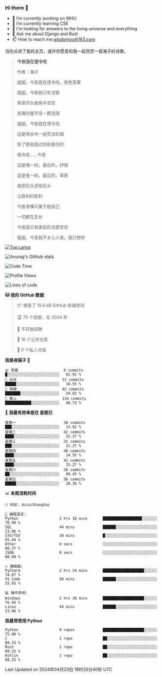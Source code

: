 ### Hi there 👋



- 🔭 I’m currently working on WHU
- 🌱 I’m currently learning CSE
- 🤔 I'm looking for answers to the living universe and everything
- 💬 Ask me about Django and Rust
- 📫 How to reach me:wisdomgo@163.com

当你点进了我的主页，或许你愿意和我一起欣赏一首海子的诗歌。

>**今夜我在德令哈**
>
>作者：海子
>
>姐姐，今夜我在德令哈，夜色笼罩
>
>姐姐，今夜我只有戈壁
>
>草原尽头我两手空空
>
>悲痛时握不住一颗泪滴
>
>姐姐，今夜我在德令哈
>
>这是雨水中一座荒凉的城
>
>除了那些路过的和居住的
>
>德令哈......今夜
>
>这是惟一的，最后的，抒情
>
>这是惟一的，最后的，草原
>
>我把石头还给石头
>
>让胜利的胜利
>
>今夜青稞只属于她自己
>
>一切都在生长
>
>今夜我只有美丽的戈壁空空
>
>姐姐，今夜我不关心人类，我只想你



[![Top Langs](https://github-readme-stats.vercel.app/api/top-langs/?username=wisdomgo&theme=onedark)](https://github.com/anuraghazra/github-readme-stats)

![Anurag's GitHub stats](https://github-readme-stats.vercel.app/api?username=wisdomgo&hide=contribs,stars&theme=synthwave)

<!--START_SECTION:waka-->
![Code Time](http://img.shields.io/badge/Code%20Time-141%20hrs%2021%20mins-blue)

![Profile Views](http://img.shields.io/badge/%E4%B8%AA%E4%BA%BA%E8%B5%84%E6%96%99%E8%A7%82%E7%9C%8B%E6%AC%A1%E6%95%B0-3-blue)

![Lines of code](https://img.shields.io/badge/%E4%BB%8E%E3%80%8CHello%20World%E3%80%8D%E8%B5%B7%E6%88%91%E5%B7%B2%E7%BB%8F%E5%86%99%E4%BA%86-46.2%20thousand%20%E8%A1%8C%E4%BB%A3%E7%A0%81-blue)

**🐱 我的 GitHub 数据** 

> 📦  使用了 10.6 kB GitHub 存储空间 
 > 
> 🏆 75 个贡献，在 2024 年
 > 
> 🚫 不开放招聘
 > 
> 📜 16 个公共仓库 
 > 
> 🔑 0 个私人仓库 
 > 
**我是夜猫子 🦉** 

```text
🌞 早晨                     8 commits           █░░░░░░░░░░░░░░░░░░░░░░░░   02.91 % 
🌆 白天                     51 commits          █████░░░░░░░░░░░░░░░░░░░░   18.55 % 
🌃 傍晚                     82 commits          ███████░░░░░░░░░░░░░░░░░░   29.82 % 
🌙 晚上                     134 commits         ████████████░░░░░░░░░░░░░   48.73 % 
```
📅 **我最有效率是在 星期日** 

```text
星期一                      38 commits          ███░░░░░░░░░░░░░░░░░░░░░░   13.82 % 
星期二                      42 commits          ████░░░░░░░░░░░░░░░░░░░░░   15.27 % 
星期三                      31 commits          ███░░░░░░░░░░░░░░░░░░░░░░   11.27 % 
星期四                      40 commits          ████░░░░░░░░░░░░░░░░░░░░░   14.55 % 
星期五                      42 commits          ████░░░░░░░░░░░░░░░░░░░░░   15.27 % 
星期六                      26 commits          ██░░░░░░░░░░░░░░░░░░░░░░░   09.45 % 
星期日                      56 commits          █████░░░░░░░░░░░░░░░░░░░░   20.36 % 
```


📊 **本周消耗时间** 

```text
🕑︎ 时区: Asia/Shanghai

💬 编程语言: 
Python                   2 hrs 18 mins       ██████████████████░░░░░░░   70.99 % 
SQL                      44 mins             ██████░░░░░░░░░░░░░░░░░░░   23.06 % 
CSV/TSV                  10 mins             █░░░░░░░░░░░░░░░░░░░░░░░░   05.44 % 
Other                    0 secs              ░░░░░░░░░░░░░░░░░░░░░░░░░   00.37 % 
JSON                     0 secs              ░░░░░░░░░░░░░░░░░░░░░░░░░   00.09 % 

🔥 编辑器: 
PyCharm                  2 hrs 24 mins       ███████████████████░░░░░░   74.07 % 
VS Code                  50 mins             ██████░░░░░░░░░░░░░░░░░░░   25.93 % 

💻 操作系统: 
Windows                  2 hrs 30 mins       ███████████████████░░░░░░   76.94 % 
Linux                    44 mins             ██████░░░░░░░░░░░░░░░░░░░   23.06 % 
```

**我最常使用 Python** 

```text
Python                   9 repos             ███████████████████░░░░░░   75.00 % 
C                        1 repo              ██░░░░░░░░░░░░░░░░░░░░░░░   08.33 % 
Rust                     1 repo              ██░░░░░░░░░░░░░░░░░░░░░░░   08.33 % 
Kotlin                   1 repo              ██░░░░░░░░░░░░░░░░░░░░░░░   08.33 % 
```




 Last Updated on 2024年04月23日 18时33分40秒 UTC
<!--END_SECTION:waka-->
